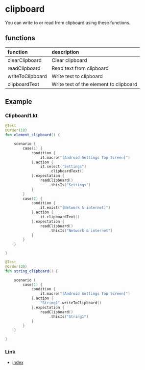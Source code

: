# clipboard

You can write to or read from clipboard using these functions.

## functions

| function         | description                            |
|:-----------------|:---------------------------------------|
| clearClipboard   | Clear clipboard                        |
| readClipboard    | Read text from clipboard               |
| writeToClipboard | Write text to clipboard                |
| clipboardText    | Write text of the element to clipboard |

## Example

### Clipboard1.kt

```kotlin
@Test
@Order(10)
fun element_clipboard() {

    scenario {
        case(1) {
            condition {
                it.macro("[Android Settings Top Screen]")
            }.action {
                it.select("Settings")
                    .clipboardText()
            }.expectation {
                readClipboard()
                    .thisIs("Settings")
            }
        }
        case(2) {
            condition {
                it.exist("[Network & internet]")
            }.action {
                it.clipboardText()
            }.expectation {
                readClipboard()
                    .thisIs("Network & internet")
            }
        }
    }

}

@Test
@Order(20)
fun string_clipboard() {

    scenario {
        case(1) {
            condition {
                it.macro("[Android Settings Top Screen]")
            }.action {
                "String1".writeToClipboard()
            }.expectation {
                readClipboard()
                    .thisIs("String1")
            }
        }
    }

}

```

### Link

- [index](../../../index.md)


